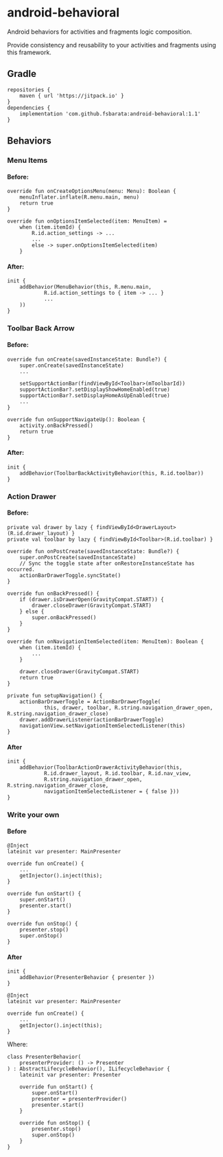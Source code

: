 # android-behavioral
Android behaviors for activities and fragments logic composition.

Provide consistency and reusability to your activities and fragments using this framework.

## Gradle
	repositories {
		maven { url 'https://jitpack.io' }
	}
	dependencies {
		implementation 'com.github.fsbarata:android-behavioral:1.1'
	}

## Behaviors
### Menu Items
#### Before:
	override fun onCreateOptionsMenu(menu: Menu): Boolean {
        menuInflater.inflate(R.menu.main, menu)
        return true
    }

    override fun onOptionsItemSelected(item: MenuItem) =
		when (item.itemId) {
			R.id.action_settings -> ...
			...
			else -> super.onOptionsItemSelected(item)
		}
#### After:
	init {
		addBehavior(MenuBehavior(this, R.menu.main,
				R.id.action_settings to { item -> ... }
				...
		))
	}


### Toolbar Back Arrow
#### Before:
	override fun onCreate(savedInstanceState: Bundle?) {
		super.onCreate(savedInstanceState)
		...

		setSupportActionBar(findViewById<Toolbar>(mToolbarId))
		supportActionBar?.setDisplayShowHomeEnabled(true)
		supportActionBar?.setDisplayHomeAsUpEnabled(true)
		...
	}
	
	override fun onSupportNavigateUp(): Boolean {
		activity.onBackPressed()
		return true
	}


#### After:
	init {
		addBehavior(ToolbarBackActivityBehavior(this, R.id.toolbar))
	}

### Action Drawer
#### Before:
	private val drawer by lazy { findViewById<DrawerLayout>(R.id.drawer_layout) }
	private val toolbar by lazy { findViewById<Toolbar>(R.id.toolbar) }
	
	override fun onPostCreate(savedInstanceState: Bundle?) {
		super.onPostCreate(savedInstanceState)
		// Sync the toggle state after onRestoreInstanceState has occurred.
		actionBarDrawerToggle.syncState()
	}

	override fun onBackPressed() {
		if (drawer.isDrawerOpen(GravityCompat.START)) {
			drawer.closeDrawer(GravityCompat.START)
		} else {
			super.onBackPressed()
		}
	}

	override fun onNavigationItemSelected(item: MenuItem): Boolean {
		when (item.itemId) {
			...
		}

		drawer.closeDrawer(GravityCompat.START)
		return true
	}

	private fun setupNavigation() {
		actionBarDrawerToggle = ActionBarDrawerToggle(
				this, drawer, toolbar, R.string.navigation_drawer_open, R.string.navigation_drawer_close)
		drawer.addDrawerListener(actionBarDrawerToggle)
		navigationView.setNavigationItemSelectedListener(this)
	}
	
#### After
	init { 
		addBehavior(ToolbarActionDrawerActivityBehavior(this,
				R.id.drawer_layout, R.id.toolbar, R.id.nav_view,
				R.string.navigation_drawer_open, R.string.navigation_drawer_close,
				navigationItemSelectedListener = { false }))
	}


### Write your own
#### Before
	@Inject
	lateinit var presenter: MainPresenter

	override fun onCreate() {
		...
		getInjector().inject(this);
	}

	override fun onStart() {
		super.onStart()
		presenter.start()
	}

	override fun onStop() {
		presenter.stop()
		super.onStop()
	}


#### After
	init {
		addBehavior(PresenterBehavior { presenter })
	}

	@Inject
	lateinit var presenter: MainPresenter
	
	override fun onCreate() {
		...
		getInjector().inject(this);
	}

Where:

	class PresenterBehavior(
		presenterProvider: () -> Presenter
	) : AbstractLifecycleBehavior(), ILifecycleBehavior {
		lateinit var presenter: Presenter

		override fun onStart() {
			super.onStart()
			presenter = presenterProvider()
			presenter.start()
		}
	
		override fun onStop() {
			presenter.stop()
			super.onStop()
		}
	}

	
